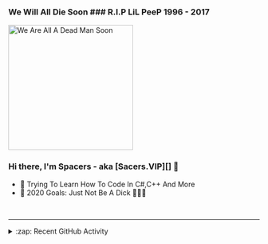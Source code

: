 ### We Will All Die Soon ### R.I.P LiL PeeP 1996 - 2017

<img src="https://i.imgur.com/CTb98uK.gif" alt="We Are All A Dead Man Soon" width="250" />

### Hi there, I'm Spacers - aka [Sacers.VIP][] 👋

- 🔭 Trying To Learn How To Code In C#,C++ And More 
- 🥅 2020 Goals: Just Not Be A Dick 🤣🤣🤣

<br />

---

<details>
  <summary>:zap: Recent GitHub Activity</summary>
  
<!--START_SECTION:activity-->
1# - Astronyia
<!--END_SECTION:activity-->

</details>
